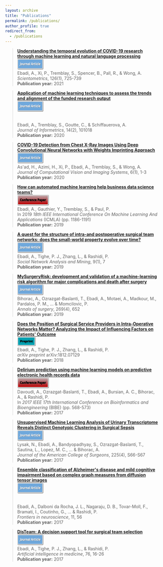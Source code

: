 ```yaml
---
layout: archive
title: "Publications"
permalink: /publications/
author_profile: true
redirect_from:
  - /publications
---
```


> [__Understanding the temporal evolution of COVID-19 research through machine learning and natural language processing__](https://link.springer.com/article/10.1007/s11192-020-03744-7)  
> <img src="/images/Journal.png" width="85" height="35">  
> Ebadi, A., Xi, P., Tremblay, S., Spencer, B., Pall, R., & Wong, A.  
> _Scientometrics_, 126(1), 725-739  
> __Publication year:__ 2021  

> [__Application of machine learning techniques to assess the trends and alignment of the funded research output__](https://www.sciencedirect.com/science/article/pii/S1751157718301901)  
> <img src="/images/Journal.png" width="85" height="35"> <div data-badge-type="donut" data-doi="https://doi.org/10.1016/j.joi.2020.101018" data-condensed="true" data-hide-no-mentions="true" class="altmetric-embed"></div>  
> Ebadi, A., Tremblay, S., Goutte, C., & Schiffauerova, A.  
> _Journal of Informetrics_, 14(2), 101018  
> __Publication year:__ 2020  

> [__COVID-19 Detection from Chest X-Ray Images Using Deep Convolutional Neural Networks with Weights Imprinting Approach__](https://www.ci-journal.net/index.php/vsl/article/download/3546/4592)  
> <img src="/images/Journal.png" width="85" height="35">  
> As'ad, H., Azimi, H., Xi, P., Ebadi, A., Tremblay, S., & Wong, A.  
> _Journal of Computational Vision and Imaging Systems_, 6(1), 1-3  
> __Publication year:__ 2020  
 
> [__How can automated machine learning help business data science teams?__](https://ieeexplore.ieee.org/abstract/document/8999171/)  
> <img src="/images/Conference.png" width="103" height="35">  
> Ebadi, A., Gauthier, Y., Tremblay, S., & Paul, P.  
> In 2019 _18th IEEE International Conference On Machine Learning And Applications_ (ICMLA) (pp. 1186-1191)  
> __Publication year:__ 2019   

> [__A quest for the structure of intra-and postoperative surgical team networks: does the small-world property evolve over time?__](https://link.springer.com/content/pdf/10.1007/s13278-019-0550-5.pdf)  
> <img src="/images/Journal.png" width="85" height="35">  
> Ebadi, A., Tighe, P. J., Zhang, L., & Rashidi, P.  
> _Social Network Analysis and Mining_, 9(1), 7  
> __Publication year:__ 2019   

> [__MySurgeryRisk: development and validation of a machine-learning risk algorithm for major complications and death after surgery__](https://www.ncbi.nlm.nih.gov/pmc/articles/PMC6110979/)  
> <img src="/images/Journal.png" width="85" height="35">  
> Bihorac, A., Ozrazgat-Baslanti, T., Ebadi, A., Motaei, A., Madkour, M., Pardalos, P. M., ... & Momcilovic, P.  
> _Annals of surgery_, 269(4), 652  
> __Publication year:__ 2019   

> [__Does the Position of Surgical Service Providers in Intra-Operative Networks Matter? Analyzing the Impact of Influencing Factors on Patients' Outcome__](https://arxiv.org/abs/1812.07129)  
> <img src="/images/Preprint.png" width="60" height="30">  
> Ebadi, A., Tighe, P. J., Zhang, L., & Rashidi, P.  
> _arXiv preprint_ arXiv:1812.07129  
> __Publication year:__ 2018   
 
> [__Delirium prediction using machine learning models on predictive electronic health records data__](https://ieeexplore.ieee.org/abstract/document/8251352/)  
> <img src="/images/Conference.png" width="103" height="35">  
> Davoudi, A., Ozrazgat-Baslanti, T., Ebadi, A., Bursian, A. C., Bihorac, A., & Rashidi, P.  
> In _2017 IEEE 17th International Conference on Bioinformatics and Bioengineering_ (BIBE) (pp. 568-573)  
> __Publication year:__ 2017  
  
> [__Unsupervised Machine Learning Analysis of Urinary Transcriptome Reveals Distinct Genotypic Clustering in Surgical Sepsis__](https://www.journalacs.org/article/S1072-7515(17)30732-9/abstract)  
> <img src="/images/Journal.png" width="85" height="35">  
> Lysak, N., Ebadi, A., Bandyopadhyay, S., Ozrazgat-Baslanti, T., Sautina, L., Lopez, M. C., ... & Bihorac, A.  
> _Journal of the American College of Surgeons_, 225(4), S66-S67  
> __Publication year:__ 2017  

> [__Ensemble classification of Alzheimer's disease and mild cognitive impairment based on complex graph measures from diffusion tensor images__](https://www.frontiersin.org/articles/10.3389/fnins.2017.00056/full)  
> <img src="/images/Journal.png" width="85" height="35"> <div data-badge-type="donut" data-doi="https://doi.org/10.3389/fnins.2017.00056" data-condensed="true" data-hide-no-mentions="true" class="altmetric-embed"></div>  
> Ebadi, A., Dalboni da Rocha, J. L., Nagaraju, D. B., Tovar-Moll, F., Bramati, I., Coutinho, G., ... & Rashidi, P.  
> _Frontiers in neuroscience_, 11, 56  
> __Publication year:__ 2017  

> [__DisTeam: A decision support tool for surgical team selection__](https://www.sciencedirect.com/science/article/pii/S093336571630272X)  
> <img src="/images/Journal.png" width="85" height="35">  
> Ebadi, A., Tighe, P. J., Zhang, L., & Rashidi, P.  
> _Artificial intelligence in medicine_, 76, 16-26  
> __Publication year:__ 2017  


